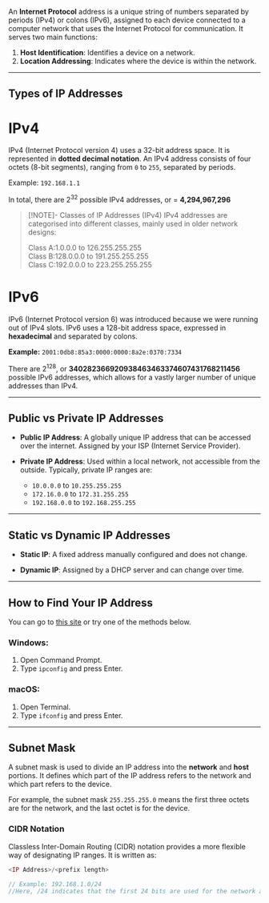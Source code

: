 
An **Internet Protocol** address is a unique string of numbers separated by periods (IPv4) or colons (IPv6), assigned to each device connected to a computer network that uses the Internet Protocol for communication. It serves two main functions:

1. **Host Identification**: Identifies a device on a network.
2. **Location Addressing**: Indicates where the device is within the network.

-----
## Types of IP Addresses
# IPv4
IPv4 (Internet Protocol version 4) uses a 32-bit address space. It is represented in **dotted decimal notation**. An IPv4 address consists of four octets (8-bit segments), ranging from `0` to `255`, separated by periods.

Example: `192.168.1.1`

In total, there are $2^{32}$ possible IPv4 addresses, or  = **4,294,967,296**

> [!NOTE]- Classes of IP Addresses (IPv4)
> IPv4 addresses are categorised into different classes, mainly used in older network designs:
> 
> Class A:1.0.0.0 to 126.255.255.255
> Class B:128.0.0.0 to 191.255.255.255
> Class C:192.0.0.0 to 223.255.255.255

# IPv6
IPv6 (Internet Protocol version 6) was introduced because we were running out of IPv4 slots. IPv6 uses a 128-bit address space, expressed in **hexadecimal** and separated by colons.

**Example:** `2001:0db8:85a3:0000:0000:8a2e:0370:7334`

There are $2^{128}$, or **340282366920938463463374607431768211456** possible IPv6 addresses, which allows for a vastly larger number of unique addresses than IPv4.

-----
## Public vs Private IP Addresses

- **Public IP Address**: A globally unique IP address that can be accessed over the internet. Assigned by your ISP (Internet Service Provider).
    
- **Private IP Address**: Used within a local network, not accessible from the outside. Typically, private IP ranges are:
    
    - `10.0.0.0` to `10.255.255.255`
    - `172.16.0.0` to `172.31.255.255`
    - `192.168.0.0` to `192.168.255.255`

---

## Static vs Dynamic IP Addresses

- **Static IP**: A fixed address manually configured and does not change.
    
- **Dynamic IP**: Assigned by a DHCP server and can change over time.
    

-----
## How to Find Your IP Address
You can go to [this site](https://whatismyip.com/) or try one of the methods below.

### Windows:
1. Open Command Prompt.
2. Type `ipconfig` and press Enter.

### macOS:
1. Open Terminal.
2. Type `ifconfig` and press Enter.

-----
## Subnet Mask
A subnet mask is used to divide an IP address into the **network** and **host** portions. It defines which part of the IP address refers to the network and which part refers to the device.

For example, the subnet mask `255.255.255.0` means the first three octets are for the network, and the last octet is for the device.

### CIDR Notation

Classless Inter-Domain Routing (CIDR) notation provides a more flexible way of designating IP ranges. It is written as:

```php
<IP Address>/<prefix length>

// Example: 192.168.1.0/24
//Here, /24 indicates that the first 24 bits are used for the network address.
```